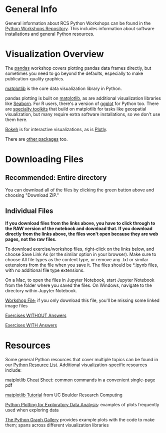 
# General Info

General information about RCS Python Workshops can be found in the [Python Workshops Repository](https://github.com/nuitrcs/pythonworkshops).  This includes information about software installations and general Python resources.

# Visualization Overview

The [pandas](https://github.com/nuitrcs/pythonworkshops/tree/master/dataanalysis/pandas) workshop covers plotting pandas data frames directly, but sometimes you need to go beyond the defaults, especially to make publication-quality graphics.

[matplotlib](https://matplotlib.org/) is the core data visualization library in Python.

pandas plotting is built on [matplotlib](https://matplotlib.org/), as are additional visualization libraries like [Seaborn](https://seaborn.pydata.org/).  For R users, there's a version of [ggplot](http://ggplot.yhathq.com/) for Python too.  There are [specialty toolkits](https://matplotlib.org/2.0.2/mpl_toolkits/index.html) that build on matplotlib for tasks like geospatial visualization, but many require extra software installations, so we don't use them here.

[Bokeh](http://bokeh.pydata.org/en/latest/) is for interactive visualizations, as is [Plotly](https://plot.ly/python/).

There are [other packages](https://blog.modeanalytics.com/python-data-visualization-libraries/) too.


# Downloading Files

## Recommended: Entire directory

You can download all of the files by clicking the green button above and choosing "Download ZIP."

## Individual Files

**If you download files from the links above, you have to click through to the RAW version of the notebook and download that.  If you download directly from the links above, the files won't open because they are web pages, not the raw files.**

To download exercise/workshop files, right-click on the links below, and choose Save Link As (or the similar option in your browser).  Make sure to choose All file types as the content type, or remove any .txt or similar extensions from the file when you save it.  The files should be *.ipynb files, with no additional file type extensions.

On a Mac, to open the files in Jupyter Notebook, start Jupyter Notebook from the folder where you saved the files.  On Windows, navigate to the directory within Jupyter Notebook.

[Workshop File](https://github.com/nuitrcs/pythonvisualization/raw/master/plotting.ipynb); if you only download this file, you'll be missing some linked image files

[Exercises WITHOUT Answers](https://github.com/nuitrcs/pythonvisualization/raw/master/visualization_exercises.ipynb)

[Exercises WITH Answers](https://github.com/nuitrcs/pythonvisualization/raw/master/visualization_exercises_with_answers.ipynb)





# Resources

Some general Python resources that cover multiple topics can be found in our [Python Resource List](https://github.com/nuitrcs/pythonworkshops/blob/master/resources.md).  Additional visualization-specific resources include:

[matplotlib Cheat Sheet](https://s3.amazonaws.com/assets.datacamp.com/blog_assets/Python_Matplotlib_Cheat_Sheet.pdf): common commands in a convenient single-page pdf

[matplotlib Tutorial](http://researchcomputing.github.io/meetup_spring_2014/python/doc_mpl.html) from UC Boulder Research Computing

[Python Plotting for Exploratory Data Analysis](http://pythonplot.com/): examples of plots frequently used when exploring data

[The Python Graph Gallery](https://python-graph-gallery.com/) provides example plots with the code to make them; spans across different visualization libraries 

